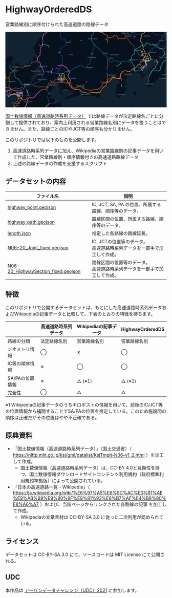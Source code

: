 # HighwayOrderedDS
営業路線別に順序付けられた高速道路の路線データ

![screenshot](./screenshot.png)

[国土数値情報（高速道路時系列データ）](https://nlftp.mlit.go.jp/ksj/gml/datalist/KsjTmplt-N06-v1_2.html) では路線データが法定路線名ごとに分割して提供されており、案内上利用される営業路線名別にデータを扱うことはできません。また、路線ごとのICやJCT等の順序も分かりません。

このリポジトリでは以下のものを公開します。

1. 高速道路時系列データに加え、Wikipediaの営業路線別の記事データを用いて作成した、営業路線別・順序情報付きの高速道路路線データ
2. 上述の路線データの作成を支援するスクリプト

## データセットの内容

| ファイル名                                                   | 説明                                                         |
| ------------------------------------------------------------ | ------------------------------------------------------------ |
| [highway_point.geojson](data/highway_point.geojson)          | IC, JCT, SA, PA の位置、所属する路線、順序等のデータ。       |
| [highway_path.geojson](data/highway_path.geojson)            | 路線区間の位置、所属する路線、順序等のデータ。               |
| [length.json](data/length.json)                              | 推定した各路線の路線延長。                                   |
| [N06-20_Joint_fixed.geojson](data/N06-20_Joint_fixed.geojson) | IC, JCTの位置等のデータ。<br />高速道路時系列データを一部手で加工して作成。 |
| [N06-20_HighwaySection_fixed.geojson](data/N06-20_HighwaySection_fixed.geojson) | 路線区間の位置等のデータ。<br />高速道路時系列データを一部手で加工して作成。 |

## 特徴

このリポジトリで公開するデータセットは、もとにした高速道路時系列データおよびWikipediaの記事データと比較して、下表のとおりの特徴を持ちます。

|                 | 高速道路時系列データ | Wikipediaの記事データ | HighwayOrderedDS |
| --------------- | -------------------- | --------------------- | ---------------- |
| 路線の分類      | 法定路線名別         | 営業路線名別          | 営業路線名別     |
| ジオメトリ情報  | ◯                    | ✕                     | ◯                |
| IC等の順序情報  | ✕                    | ◯                     | ◯                |
| SA/PAの位置情報 | ✕                    | △ (※1)                | △ (※1)           |
| 完全性          | ◯                    | △                     | △                |

※1 Wikipediaの記事データのうちキロポストの情報を用いて、前後のIC/JCT等の位置情報から補間することでSA/PAの位置を推定している。このため施設間の順序は正確だがその位置はやや不正確である。

## 原典資料

* 「国土数値情報（高速道路時系列データ）」（国土交通省）（ https://nlftp.mlit.go.jp/ksj/gml/datalist/KsjTmplt-N06-v1_2.html ）を加工して作成。
  * 国土数値情報（高速道路時系列データ）は、CC-BY 4.0と互換性を持つ、国土数値情報ダウンロードサイトコンテンツ利用規約（政府標準利用規約準拠版）によって公開されている。
* 「日本の高速道路一覧 - Wikipedia」（ https://ja.wikipedia.org/wiki/%E6%97%A5%E6%9C%AC%E3%81%AE%E9%AB%98%E9%80%9F%E9%81%93%E8%B7%AF%E4%B8%80%E8%A6%A7 ）および、当該ページからリンクされた各路線の記事 を加工して作成。
  * Wikipediaの文章素材は CC-BY-SA 3.0 に従った二次利用が認められている。

## ライセンス

データセットは CC-BY-SA 3.0 にて、ソースコードは MIT License にて公開される。

## UDC

本作品は [アーバンデータチャレンジ（UDC）2021](https://urbandata-challenge.jp/2021submitstart) に参加します。
